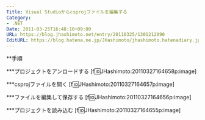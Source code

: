```yaml
---
Title: Visual Studioからcsprojファイルを編集する
Category:
- .NET
Date: 2011-03-25T16:48:10+09:00
URL: https://blog.jhashimoto.net/entry/20110325/1301212090
EditURL: https://blog.hatena.ne.jp/JHashimoto/jhashimoto.hatenadiary.jp/atom/entry/12921228815717257890
---
```



**手順

***プロジェクトをアンロードする
[f:id:JHashimoto:20110327164658p:image]

***csprojファイルを開く
[f:id:JHashimoto:20110327164657p:image]

***ファイルを編集して保存する
[f:id:JHashimoto:20110327164656p:image]

***プロジェクトを読み込む
[f:id:JHashimoto:20110327164655p:image]
